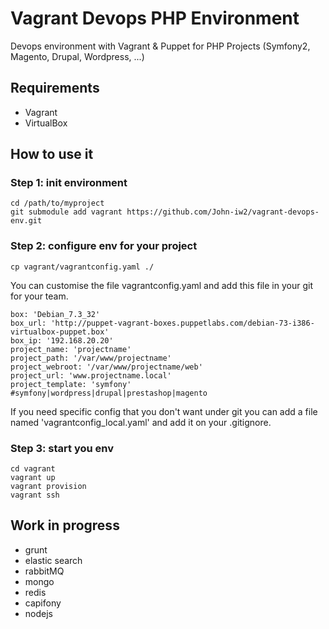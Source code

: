 # Vagrant Devops PHP Environment

Devops environment with Vagrant & Puppet for PHP Projects (Symfony2, Magento, Drupal, Wordpress, ...)

## Requirements
- Vagrant
- VirtualBox

## How to use it

### Step 1: init environment

````
cd /path/to/myproject 
git submodule add vagrant https://github.com/John-iw2/vagrant-devops-env.git
````

### Step 2: configure env for your project
````
cp vagrant/vagrantconfig.yaml ./

````
You can customise the file vagrantconfig.yaml and add this file in your git for your team.

````
box: 'Debian_7.3_32'
box_url: 'http://puppet-vagrant-boxes.puppetlabs.com/debian-73-i386-virtualbox-puppet.box'
box_ip: '192.168.20.20'
project_name: 'projectname'
project_path: '/var/www/projectname'
project_webroot: '/var/www/projectname/web'
project_url: 'www.projectname.local'
project_template: 'symfony' #symfony|wordpress|drupal|prestashop|magento
````
If you need specific config that you don't want under git you can add a file named 'vagrantconfig_local.yaml' and add it on your .gitignore.

### Step 3: start you env

````
cd vagrant
vagrant up
vagrant provision
vagrant ssh
````

## Work in progress
* grunt
* elastic search
* rabbitMQ
* mongo
* redis
* capifony
* nodejs
